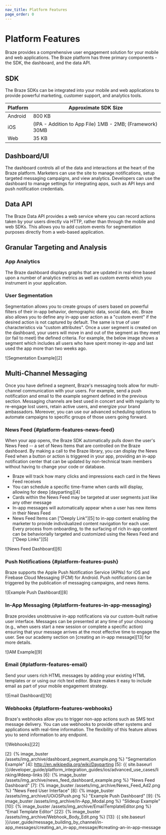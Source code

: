 ```yaml
---
nav_title: Platform Features
page_order: 0
---
```

# Platform Features

Braze provides a comprehensive user engagement solution for your mobile and web applications. The Braze platform has three primary components - the SDK, the dashboard, and the data API.

## SDK

The Braze SDKs can be integrated into your mobile and web applications to provide powerful marketing, customer support, and analytics tools.

| Platform | Approximate SDK Size |
|---|---|
| Android | 800 KB |
| iOS | (IPA - Addition to App File) 1MB - 2MB; (Framework) 30MB |
| Web | 35 KB |

## Dashboard/UI

The dashboard controls all of the data and interactions at the heart of the Braze platform. Marketers can use the site to manage notifications, setup targeted messaging campaigns, and view analytics. Developers can use the dashboard to manage settings for integrating apps, such as API keys and push notification credentials.

## Data API

The Braze Data API provides a web service where you can record actions taken by your users directly via HTTP, rather than through the mobile and web SDKs. This allows you to add custom events for segmentation purposes directly from a web-based application.

## Granular Targeting and Analysis

### App Analytics
The Braze dashboard displays graphs that are updated in real-time based upon a number of analytics metrics as well as custom events which you instrument in your application.

### User Segmentation

Segmentation allows you to create groups of users based on powerful filters of their in-app behavior, demographic data, social data, etc. Braze also allows you to define any in-app user action as a "custom event" if the desired action is not captured by default. The same is true of user characteristics via "custom attributes". Once a user segment is created on the dashboard, your users will move in and out of the segment as they meet (or fail to meet) the defined criteria. For example, the below image shows a segment which includes all users who have spent money in-app and last used the app more than two weeks ago.

![Segmentation Example][2]

## Multi-Channel Messaging

Once you have defined a segment, Braze's messaging tools allow for multi-channel communication with your users. For example, send a push notification and email to the example segment defined in the previous section. Messaging channels are best used in concert and with regularity to re-engage lost users, retain active users, and energize your brand ambassadors. Moreover, you can use our advanced scheduling options to automate campaigns to specific groups of those users going forward.

### News Feed {#platform-features-news-feed}

When your app opens, the Braze SDK automatically pulls down the user's News Feed -- a set of News Items that are controlled on the Braze dashboard. By making a call to the Braze library, you can display the News Feed when a button or action is triggered in your app, providing an in-app notification center that can be updated by non-technical team members without having to change your code or database.

- Braze will track how many clicks and impressions each card in the News Feed receives
- You can schedule a specific time-frame when cards will display, allowing for deep [dayparting][4]
- Cards within the News Feed may be targeted at user segments just like any other message
- In-app messages will automatically appear when a user has new items in their News Feed
- News Feed Items can ["Deeply Link"][5] to in-app content enabling the marketer to provide individualized content navigation for each user. Every process from onboarding, to the surfacing of rich in-app content can be behaviorially targeted and customized using the News Feed and ["Deep Links"][5]

![News Feed Dashboard][6]

### Push Notifications {#platform-features-push}

Braze supports the Apple Push Notification Service (APNs) for iOS and Firebase Cloud Messaging (FCM) for Android. Push notifications can be triggered by the publication of messaging campaigns, and news items.

![Example Push Dashboard][8]

### In-App Messaging {#platform-features-in-app-messaging}

Braze provides unobtrusive in-app notifications via our custom-built native user interface. Messages can be presented at any time of your choosing (e.g., when users start a new session or complete a specific action) ensuring that your message arrives at the most effective time to engage the user. See our academy section on [creating an in-app message][13] for more details.

![IAM Example][9]

### Email {#platform-features-email}

Send your users rich HTML messages by adding your existing HTML templates or or using our rich text editor. Braze makes it easy to include email as part of your mobile engagement strategy.

![Email Dashboard][10]

### Webhooks {#platform-features-webhooks}

Braze's webhooks allow you to trigger non-app actions such as SMS text message delivery. You can use webhooks to provide other systems and applications with real-time information. The flexibility of this feature allows you to send information to any endpoint.

![Webhooks][22]



[2]: {% image_buster /assets/img_archive/dashboard_segment_example.png %} "Segmentation Example"
[4]: http://en.wikipedia.org/wiki/Dayparting
[5]: {{ site.baseurl }}/developer_guide/platform_integration_guides/ios/advanced_use_cases/linking/#deep-links
[6]: {% image_buster /assets/img_archive/news_feed_dashboard_example.png %} "News Feed Dashboard"
[7]: {% image_buster /assets/img_archive/News_Feed_Ad2.png %} "News Feed User Interface"
[8]: {% image_buster /assets/img_archive/UOiOSPush.png %} "Example Push Dashboard"
[9]: {% image_buster /assets/img_archive/In-App_Modal.png %} "Slideup Example"
[10]: {% image_buster /assets/img_archive/EmailTemplateEditor.png %} "Email Template Editor"
[22]: {% image_buster /assets/img_archive/Webhook_Body_Edit.png %}
[13]: {{ site.baseurl }}/user_guide/message_building_by_channel/in-app_messages/creating_an_in-app_message/#creating-an-in-app-message
